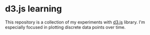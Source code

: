 # d3.js learning

This repository is a collection of my experiments with [d3.js](https://d3js.org/) library. I'm especially focused in plotting discrete data points over time.

